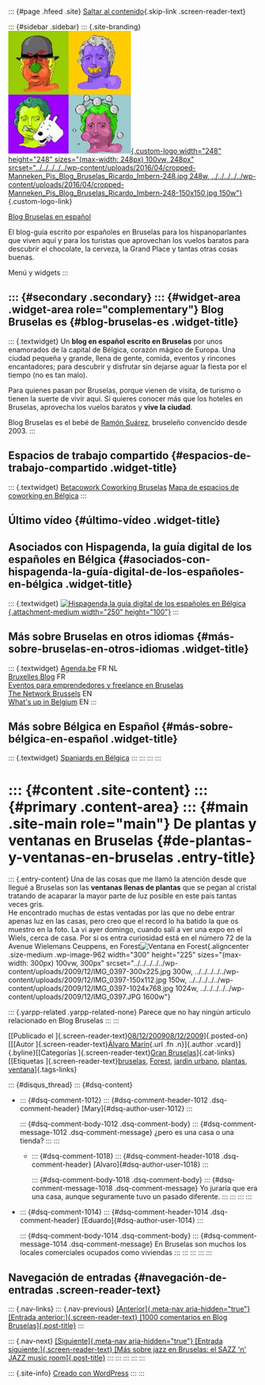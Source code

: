 ::: {#page .hfeed .site}
[Saltar al
contenido](../../../../../index.html?p=964#content){.skip-link
.screen-reader-text}

::: {#sidebar .sidebar}
::: {.site-branding}
[![](../../../../../wp-content/uploads/2016/04/cropped-Manneken_Pis_Blog_Bruselas_Ricardo_Imbern-248.jpg){.custom-logo
width="248" height="248" sizes="(max-width: 248px) 100vw, 248px"
srcset="../../../../../wp-content/uploads/2016/04/cropped-Manneken_Pis_Blog_Bruselas_Ricardo_Imbern-248.jpg 248w, ../../../../../wp-content/uploads/2016/04/cropped-Manneken_Pis_Blog_Bruselas_Ricardo_Imbern-248-150x150.jpg 150w"}](../../../../../index.html){.custom-logo-link}

[Blog Bruselas en español](../../../../../index.html)

El blog-guía escrito por españoles en Bruselas para los hispanoparlantes
que viven aquí y para los turistas que aprovechan los vuelos baratos
para descubrir el chocolate, la cerveza, la Grand Place y tantas otras
cosas buenas.

Menú y widgets
:::

::: {#secondary .secondary}
::: {#widget-area .widget-area role="complementary"}
Blog Bruselas es {#blog-bruselas-es .widget-title}
----------------

::: {.textwidget}
Un **blog en español escrito en Bruselas** por unos enamorados de la
capital de Bélgica, corazón mágico de Europa. Una ciudad pequeña y
grande, llena de gente, comida, eventos y rincones encantadores; para
descubrir y disfrutar sin dejarse aguar la fiesta por el tiempo (no es
tan malo).

Para quienes pasan por Bruselas, porque vienen de visita, de turismo o
tienen la suerte de vivir aquí. Sí quieres conocer más que los hoteles
en Bruselas, aprovecha los vuelos baratos y **vive la ciudad**.

Blog Bruselas es el bebé de [Ramón Suárez](http://www.ramonsuarez.com),
bruseleño convencido desde 2003.
:::

Espacios de trabajo compartido {#espacios-de-trabajo-compartido .widget-title}
------------------------------

::: {.textwidget}
[Betacowork Coworking Bruselas](http://www.betacowork.com) [Mapa de
espacios de coworking en Bélgica](http://coworkingbelgium.com)
:::

Último vídeo {#último-vídeo .widget-title}
------------

Asociados con Hispagenda, la guía digital de los españoles en Bélgica {#asociados-con-hispagenda-la-guía-digital-de-los-españoles-en-bélgica .widget-title}
---------------------------------------------------------------------

::: {.textwidget}
[![Hispagenda,la guía digital de los españoles en
Bélgica](../../../../../wp-content/uploads/2010/04/Hispagenda-250px.gif "Hispagenda, la guía digital de los españoles en Bélgica"){.attachment-medium
width="250" height="100"}](http://www.hispagenda.com)
:::

Más sobre Bruselas en otros idiomas {#más-sobre-bruselas-en-otros-idiomas .widget-title}
-----------------------------------

::: {.textwidget}
[Agenda.be](http://www.agenda.be) FR NL\
[Bruxelles Blog](http://www.bxlblog.be/) FR\
[Eventos para emprendedores y freelance en
Bruselas](http://www.betacowork.com/events/)\
[The Network
Brussels](http://groups.yahoo.com/group/TheNetworkBrussels/) EN\
[What\'s up in Belgium](http://www.whatsupin.be/) EN
:::

Más sobre Bélgica en Español {#más-sobre-bélgica-en-español .widget-title}
----------------------------

::: {.textwidget}
[Spaniards en Bélgica](http://www.spaniards.es/paises/belgica)
:::
:::
:::
:::

::: {#content .site-content}
::: {#primary .content-area}
::: {#main .site-main role="main"}
De plantas y ventanas en Bruselas {#de-plantas-y-ventanas-en-bruselas .entry-title}
=================================

::: {.entry-content}
Una de las cosas que me llamó la atención desde que llegué a Bruselas
son las **ventanas llenas de plantas** que se pegan al cristal tratando
de acaparar la mayor parte de luz posible en este país tantas veces
gris.\
He encontrado muchas de estas ventadas por las que no debe entrar apenas
luz en las casas, pero creo que el record lo ha batido la que os muestro
en la foto. La vi ayer domingo, cuando salí a ver una expo en el Wiels,
cerca de casa. Por si os entra curiosidad está en el número 72 de la
Avenue Wielemans Ceuppens, en Forest![Ventana en
Forest](../../../../../wp-content/uploads/2009/12/IMG_0397-300x225.jpg){.aligncenter
.size-medium .wp-image-962 width="300" height="225"
sizes="(max-width: 300px) 100vw, 300px"
srcset="../../../../../wp-content/uploads/2009/12/IMG_0397-300x225.jpg 300w, ../../../../../wp-content/uploads/2009/12/IMG_0397-150x112.jpg 150w, ../../../../../wp-content/uploads/2009/12/IMG_0397-1024x768.jpg 1024w, ../../../../../wp-content/uploads/2009/12/IMG_0397.JPG 1600w"}

::: {.yarpp-related .yarpp-related-none}
Parece que no hay ningún artículo relacionado en Blog Bruselas
:::
:::

[[Publicado el
]{.screen-reader-text}[08/12/200908/12/2009](../../../../../index.html?p=964)]{.posted-on}[[[Autor
]{.screen-reader-text}[Álvaro
Marín](../../../../../index.html?author=4){.url .fn .n}]{.author
.vcard}]{.byline}[[Categorías ]{.screen-reader-text}[Gran
Bruselas](../../../../category/gran-bruselas/index.html)]{.cat-links}[[Etiquetas
]{.screen-reader-text}[bruselas](../../../../tag/bruselas/index.html),
[Forest](../../../../tag/forest/index.html), [jardin
urbano](../../../../tag/jardin-urbano/index.html),
[plantas](../../../../tag/plantas/index.html),
[ventana](../../../../tag/ventana/index.html)]{.tags-links}

::: {#disqus_thread}
::: {#dsq-content}
-   ::: {#dsq-comment-1012}
    ::: {#dsq-comment-header-1012 .dsq-comment-header}
    [Mary]{#dsq-author-user-1012}
    :::

    ::: {#dsq-comment-body-1012 .dsq-comment-body}
    ::: {#dsq-comment-message-1012 .dsq-comment-message}
    ¿pero es una casa o una tienda?
    :::
    :::

    -   ::: {#dsq-comment-1018}
        ::: {#dsq-comment-header-1018 .dsq-comment-header}
        [Alvaro]{#dsq-author-user-1018}
        :::

        ::: {#dsq-comment-body-1018 .dsq-comment-body}
        ::: {#dsq-comment-message-1018 .dsq-comment-message}
        Yo juraría que era una casa, aunque seguramente tuvo un pasado
        diferente.
        :::
        :::
        :::
    :::

-   ::: {#dsq-comment-1014}
    ::: {#dsq-comment-header-1014 .dsq-comment-header}
    [Eduardo]{#dsq-author-user-1014}
    :::

    ::: {#dsq-comment-body-1014 .dsq-comment-body}
    ::: {#dsq-comment-message-1014 .dsq-comment-message}
    En Bruselas son muchos los locales comerciales ocupados como
    viviendas
    :::
    :::
    :::
:::
:::

Navegación de entradas {#navegación-de-entradas .screen-reader-text}
----------------------

::: {.nav-links}
::: {.nav-previous}
[[Anterior]{.meta-nav aria-hidden="true"} [Entrada
anterior:]{.screen-reader-text} [1000 comentarios en Blog
Bruselas]{.post-title}](../../../../../index.html?p=960)
:::

::: {.nav-next}
[[Siguiente]{.meta-nav aria-hidden="true"} [Entrada
siguiente:]{.screen-reader-text} [Más sobre jazz en Bruselas: el SAZZ
'n' JAZZ music room]{.post-title}](../../../../../index.html?p=902)
:::
:::
:::
:::
:::

::: {.site-info}
[Creado con WordPress](https://es.wordpress.org/)
:::
:::

